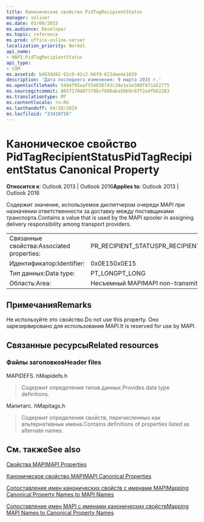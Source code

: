 ```yaml
---
title: Каноническое свойство PidTagRecipientStatus
manager: soliver
ms.date: 03/09/2015
ms.audience: Developer
ms.topic: reference
ms.prod: office-online-server
localization_priority: Normal
api_name:
- MAPI.PidTagRecipientStatus
api_type:
- COM
ms.assetid: b483dd42-92c0-42c2-b6f9-621daeee1659
description: 'Дата последнего изменения: 9 марта 2015 г.'
ms.openlocfilehash: 5494f95aaf554038f43c34e1e1e388f871a52775
ms.sourcegitcommit: 8657170d071f9bcf680aba50b9c07f2a4fb82283
ms.translationtype: MT
ms.contentlocale: ru-RU
ms.lasthandoff: 04/28/2019
ms.locfileid: "33410716"
---
```

# <a name="pidtagrecipientstatus-canonical-property"></a><span data-ttu-id="1b92f-103">Каноническое свойство PidTagRecipientStatus</span><span class="sxs-lookup"><span data-stu-id="1b92f-103">PidTagRecipientStatus Canonical Property</span></span>

  
  
<span data-ttu-id="1b92f-104">**Относится к**: Outlook 2013 | Outlook 2016</span><span class="sxs-lookup"><span data-stu-id="1b92f-104">**Applies to**: Outlook 2013 | Outlook 2016</span></span> 
  
<span data-ttu-id="1b92f-105">Содержит значение, используемое диспетчером очереди MAPI при назначении ответственности за доставку между поставщиками транспорта.</span><span class="sxs-lookup"><span data-stu-id="1b92f-105">Contains a value that is used by the MAPI spooler in assigning delivery responsibility among transport providers.</span></span>
  
|||
|:-----|:-----|
|<span data-ttu-id="1b92f-106">Связанные свойства:</span><span class="sxs-lookup"><span data-stu-id="1b92f-106">Associated properties:</span></span>  <br/> |<span data-ttu-id="1b92f-107">PR_RECIPIENT_STATUS</span><span class="sxs-lookup"><span data-stu-id="1b92f-107">PR_RECIPIENT_STATUS</span></span>  <br/> |
|<span data-ttu-id="1b92f-108">Идентификатор:</span><span class="sxs-lookup"><span data-stu-id="1b92f-108">Identifier:</span></span>  <br/> |<span data-ttu-id="1b92f-109">0x0E15</span><span class="sxs-lookup"><span data-stu-id="1b92f-109">0x0E15</span></span>  <br/> |
|<span data-ttu-id="1b92f-110">Тип данных:</span><span class="sxs-lookup"><span data-stu-id="1b92f-110">Data type:</span></span>  <br/> |<span data-ttu-id="1b92f-111">PT_LONG</span><span class="sxs-lookup"><span data-stu-id="1b92f-111">PT_LONG</span></span>  <br/> |
|<span data-ttu-id="1b92f-112">Область:</span><span class="sxs-lookup"><span data-stu-id="1b92f-112">Area:</span></span>  <br/> |<span data-ttu-id="1b92f-113">Несъемный MAPI</span><span class="sxs-lookup"><span data-stu-id="1b92f-113">MAPI non-transmittable</span></span>  <br/> |
   
## <a name="remarks"></a><span data-ttu-id="1b92f-114">Примечания</span><span class="sxs-lookup"><span data-stu-id="1b92f-114">Remarks</span></span>

<span data-ttu-id="1b92f-115">Не используйте это свойство.</span><span class="sxs-lookup"><span data-stu-id="1b92f-115">Do not use this property.</span></span> <span data-ttu-id="1b92f-116">Оно зарезервировано для использования MAPI.</span><span class="sxs-lookup"><span data-stu-id="1b92f-116">It is reserved for use by MAPI.</span></span>
  
## <a name="related-resources"></a><span data-ttu-id="1b92f-117">Связанные ресурсы</span><span class="sxs-lookup"><span data-stu-id="1b92f-117">Related resources</span></span>

### <a name="header-files"></a><span data-ttu-id="1b92f-118">Файлы заголовков</span><span class="sxs-lookup"><span data-stu-id="1b92f-118">Header files</span></span>

<span data-ttu-id="1b92f-119">MAPIDEFS. h</span><span class="sxs-lookup"><span data-stu-id="1b92f-119">Mapidefs.h</span></span>
  
> <span data-ttu-id="1b92f-120">Содержит определения типов данных.</span><span class="sxs-lookup"><span data-stu-id="1b92f-120">Provides data type definitions.</span></span>
    
<span data-ttu-id="1b92f-121">Мапитагс. h</span><span class="sxs-lookup"><span data-stu-id="1b92f-121">Mapitags.h</span></span>
  
> <span data-ttu-id="1b92f-122">Содержит определения свойств, перечисленных как альтернативные имена.</span><span class="sxs-lookup"><span data-stu-id="1b92f-122">Contains definitions of properties listed as alternate names.</span></span>
    
## <a name="see-also"></a><span data-ttu-id="1b92f-123">См. также</span><span class="sxs-lookup"><span data-stu-id="1b92f-123">See also</span></span>



[<span data-ttu-id="1b92f-124">Свойства MAPI</span><span class="sxs-lookup"><span data-stu-id="1b92f-124">MAPI Properties</span></span>](mapi-properties.md)
  
[<span data-ttu-id="1b92f-125">Каноническое свойство MAPI</span><span class="sxs-lookup"><span data-stu-id="1b92f-125">MAPI Canonical Properties</span></span>](mapi-canonical-properties.md)
  
[<span data-ttu-id="1b92f-126">Сопоставление имен канонических свойств с именами MAPI</span><span class="sxs-lookup"><span data-stu-id="1b92f-126">Mapping Canonical Property Names to MAPI Names</span></span>](mapping-canonical-property-names-to-mapi-names.md)
  
[<span data-ttu-id="1b92f-127">Сопоставление имен MAPI с именами канонических свойств</span><span class="sxs-lookup"><span data-stu-id="1b92f-127">Mapping MAPI Names to Canonical Property Names</span></span>](mapping-mapi-names-to-canonical-property-names.md)

